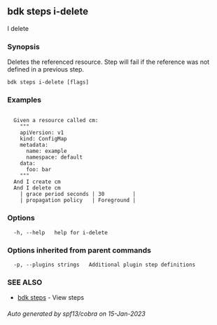 ## bdk steps i-delete

I delete <reference>

### Synopsis

Deletes the referenced resource. Step will fail if the reference was not defined in a previous step.

```
bdk steps i-delete [flags]
```

### Examples

```
  
  Given a resource called cm:
    """
    apiVersion: v1
    kind: ConfigMap
    metadata:
      name: example
      namespace: default
    data:
      foo: bar
    """
  And I create cm
  And I delete cm
    | grace period seconds | 30         |
    | propagation policy   | Foreground |

```

### Options

```
  -h, --help   help for i-delete
```

### Options inherited from parent commands

```
  -p, --plugins strings   Additional plugin step definitions
```

### SEE ALSO

* [bdk steps](bdk_steps.md)	 - View steps

###### Auto generated by spf13/cobra on 15-Jan-2023

